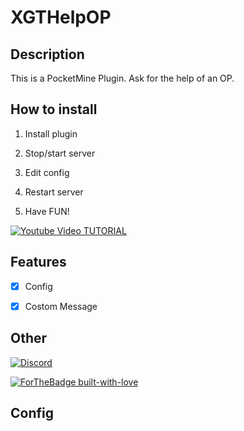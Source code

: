 # XGTHelpOP

## Description


This is a PocketMine Plugin.
Ask for the help of an OP.

## How to install

1. Install plugin

2. Stop/start server

3. Edit config

4. Restart server

5. Have FUN!

[![Youtube Video TUTORIAL]()](https://www.youtube.com/watch?v=2sHQXiERC8k)


## Features
- [X] Config

- [X] Costom Message

## Other

[![Discord](https://img.shields.io/discord/689211475537297411?logo=discord)](https://discord.gg/h8uTKFh)

[![ForTheBadge built-with-love](http://ForTheBadge.com/images/badges/built-with-love.svg)](https://github.com/XGDavid)


## Config
